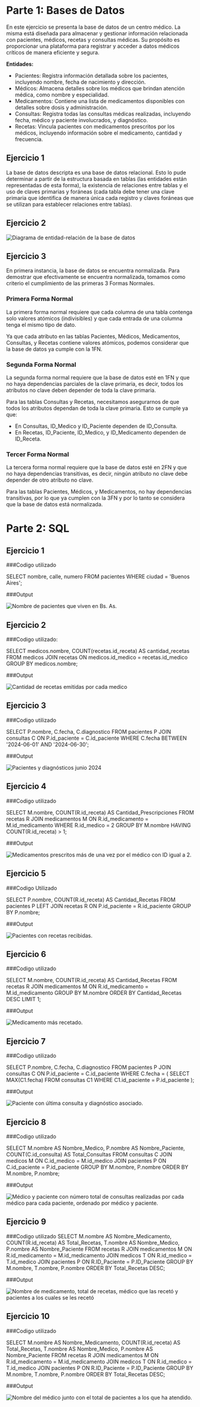 # Parte 1: Bases de Datos

En este ejercicio se presenta la base de datos de un centro médico. La misma está
diseñada para almacenar y gestionar información relacionada con pacientes, médicos,
recetas y consultas médicas. Su propósito es proporcionar una plataforma para registrar y
acceder a datos médicos críticos de manera eficiente y segura.

**Entidades:**
- Pacientes: Registra información detallada sobre los pacientes, incluyendo nombre, fecha de nacimiento y dirección.
- Médicos: Almacena detalles sobre los médicos que brindan atención médica, como nombre y especialidad.
- Medicamentos: Contiene una lista de medicamentos disponibles con detalles sobre dosis y administración.
- Consultas: Registra todas las consultas médicas realizadas, incluyendo fecha, médico y paciente involucrados, y diagnóstico.
- Recetas: Vincula pacientes con medicamentos prescritos por los médicos, incluyendo información sobre el medicamento, cantidad y frecuencia.

## Ejercicio 1

La base de datos descripta es una base de datos relacional. Esto lo pude determinar a partir de la estructura basada en tablas (las entidades están representadas de esta forma), la existencia de relaciones entre tablas y el uso de claves primarias y foráneas (cada tabla debe tener una clave primaria que identifica de manera única cada registro y claves foráneas que se utilizan para establecer relaciones entre tablas).

## Ejercicio 2

![Diagrama de entidad-relación de la base de datos](ej1b_tp5_infomed.png)

## Ejercicio 3

En primera instancia, la base de datos se encuentra normalizada. Para demostrar que efectivamente se encuentra normalizada, tomamos como criterio el cumplimiento de las primeras 3 Formas Normales.

### Primera Forma Normal

La primera forma normal requiere que cada columna de una tabla contenga solo valores atómicos (indivisibles) y que cada entrada de una columna tenga el mismo tipo de dato.

Ya que cada atributo en las tablas Pacientes, Médicos, Medicamentos, Consultas, y Recetas contiene valores atómicos, podemos considerar que la base de datos ya cumple con la 1FN.

### Segunda Forma Normal

La segunda forma normal requiere que la base de datos esté en 1FN y que no haya dependencias parciales de la clave primaria, es decir, todos los atributos no clave deben depender de toda la clave primaria.

Para las tablas Consultas y Recetas, necesitamos asegurarnos de que todos los atributos dependan de toda la clave primaria. Esto se cumple ya que:

- En Consultas, ID_Medico y ID_Paciente dependen de ID_Consulta.
- En Recetas, ID_Paciente, ID_Medico, y ID_Medicamento dependen de ID_Receta.

### Tercer Forma Normal

La tercera forma normal requiere que la base de datos esté en 2FN y que no haya dependencias transitivas, es decir, ningún atributo no clave debe depender de otro atributo no clave.

Para las tablas Pacientes, Médicos, y Medicamentos, no hay dependencias transitivas, por lo que ya cumplen con la 3FN y por lo tanto se considera que la base de datos está normalizada.

# Parte 2: SQL

## Ejercicio 1

###Codigo utilizado

SELECT nombre, calle, numero
FROM pacientes
WHERE ciudad = 'Buenos Aires';

###Output

![Nombre de pacientes que viven en Bs. As.](WhatsApp%20Image%202024-06-04%20at%2017.22.55.jpeg)

## Ejercicio 2

###Codigo utilizado:

SELECT medicos.nombre, COUNT(recetas.id_receta) AS cantidad_recetas
FROM medicos
JOIN recetas ON medicos.id_medico = recetas.id_medico
GROUP BY medicos.nombre;

###Output

![Cantidad de recetas emitidas por cada medico](WhatsApp%20Image%202024-06-04%20at%2017.23.39.jpeg)

## Ejercicio 3

###Codigo utilizado

SELECT P.nombre, C.fecha, C.diagnostico
FROM pacientes P
JOIN consultas C ON P.id_paciente = C.id_paciente
WHERE C.fecha BETWEEN '2024-06-01' AND '2024-06-30';

###Output

![Pacientes y diagnósticos junio 2024](WhatsApp%20Image%202024-06-04%20at%2017.24.18.jpeg)

## Ejercicio 4

###Codigo utilizado

SELECT M.nombre, COUNT(R.id_receta) AS Cantidad_Prescripciones
FROM recetas R
JOIN medicamentos M ON R.id_medicamento = M.id_medicamento
WHERE R.id_medico = 2
GROUP BY M.nombre
HAVING COUNT(R.id_receta) > 1;

###Output

![Medicamentos prescritos más de una vez por el médico con ID igual a 2.](WhatsApp%20Image%202024-06-04%20at%2017.27.12.jpeg)

## Ejercicio 5

###Codigo Utilizado

SELECT P.nombre, COUNT(R.id_receta) AS Cantidad_Recetas
FROM pacientes P
LEFT JOIN recetas R ON P.id_paciente = R.id_paciente
GROUP BY P.nombre;

###Output

![Pacientes con recetas recibidas.](WhatsApp%20Image%202024-06-04%20at%2017.38.26.jpeg)

## Ejercicio 6

###Codigo utilizado

SELECT M.nombre, COUNT(R.id_receta) AS Cantidad_Recetas
FROM recetas R
JOIN medicamentos M ON R.id_medicamento = M.id_medicamento
GROUP BY M.nombre
ORDER BY Cantidad_Recetas DESC
LIMIT 1;

###Output

![Medicamento más recetado.](WhatsApp%20Image%202024-06-04%20at%2017.39.03.jpeg)

## Ejercicio 7

###Codigo utilizado

SELECT P.nombre, C.fecha, C.diagnostico
FROM pacientes P
JOIN consultas C ON P.id_paciente = C.id_paciente
WHERE C.fecha = (
    SELECT MAX(C1.fecha)
    FROM consultas C1
    WHERE C1.id_paciente = P.id_paciente
);

###Output

![Paciente con última consulta y diagnóstico asociado.](WhatsApp%20Image%202024-06-04%20at%2017.40.03.jpeg)

## Ejercicio 8

###Codigo utilizado

SELECT M.nombre AS Nombre_Medico, P.nombre AS Nombre_Paciente, COUNT(C.id_consulta) AS Total_Consultas
FROM consultas C
JOIN medicos M ON C.id_medico = M.id_medico
JOIN pacientes P ON C.id_paciente = P.id_paciente
GROUP BY M.nombre, P.nombre
ORDER BY M.nombre, P.nombre;

###Output

![Médico y paciente con número total de consultas realizadas por cada médico para cada paciente, ordenado por médico y paciente.](WhatsApp%20Image%202024-06-04%20at%2017.40.55.jpeg)

## Ejercicio 9

###Codigo utilizado
SELECT M.nombre AS Nombre_Medicamento, COUNT(R.id_receta) AS Total_Recetas, 
       T.nombre AS Nombre_Medico, P.nombre AS Nombre_Paciente
FROM recetas R
JOIN medicamentos M ON R.id_medicamento = M.id_medicamento
JOIN medicos T ON R.id_medico = T.id_medico
JOIN pacientes P ON R.ID_Paciente = P.ID_Paciente
GROUP BY M.nombre, T.nombre, P.nombre
ORDER BY Total_Recetas DESC;

###Output

![Nombre de medicamento, total de recetas, médico que las recetó y pacientes a los cuales se les recetó](WhatsApp%20Image%202024-06-04%20at%2017.21.15.jpeg)

## Ejercicio 10

###Codigo utilizado

SELECT M.nombre AS Nombre_Medicamento, COUNT(R.id_receta) AS Total_Recetas, 
       T.nombre AS Nombre_Medico, P.nombre AS Nombre_Paciente
FROM recetas R
JOIN medicamentos M ON R.id_medicamento = M.id_medicamento
JOIN medicos T ON R.id_medico = T.id_medico
JOIN pacientes P ON R.ID_Paciente = P.ID_Paciente
GROUP BY M.nombre, T.nombre, P.nombre
ORDER BY Total_Recetas DESC;

###Output

![Nombre del médico junto con el total de pacientes a los que ha atendido.](WhatsApp%20Image%202024-06-04%20at%2017.41.50.jpeg)
